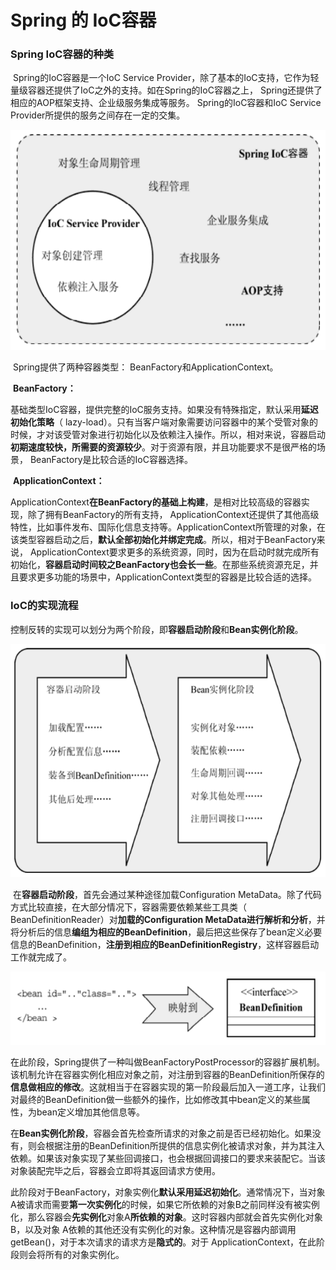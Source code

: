 # Spring 的 IoC容器

### Spring IoC容器的种类

​		Spring的IoC容器是一个IoC Service Provider，除了基本的IoC支持，它作为轻量级容器还提供了IoC之外的支持。如在Spring的IoC容器之上， Spring还提供了相应的AOP框架支持、企业级服务集成等服务。 Spring的IoC容器和IoC Service Provider所提供的服务之间存在一定的交集。

![1](Spring的IoC容器/1.png)

​		Spring提供了两种容器类型： BeanFactory和ApplicationContext。

​		**BeanFactory：**

​		基础类型IoC容器，提供完整的IoC服务支持。如果没有特殊指定，默认采用**延迟初始化策略**（ lazy-load）。只有当客户端对象需要访问容器中的某个受管对象的时候，才对该受管对象进行初始化以及依赖注入操作。所以，相对来说，容器启动**初期速度较快，所需要的资源较少**。对于资源有限，并且功能要求不是很严格的场景， BeanFactory是比较合适的IoC容器选择。

​		**ApplicationContext：**

​		ApplicationContext**在BeanFactory的基础上构建**，是相对比较高级的容器实现，除了拥有BeanFactory的所有支持， ApplicationContext还提供了其他高级特性，比如事件发布、国际化信息支持等。ApplicationContext所管理的对象，在该类型容器启动之后，**默认全部初始化并绑定完成**。所以，相对于BeanFactory来说， ApplicationContext要求更多的系统资源，同时，因为在启动时就完成所有初始化，**容器启动时间较之BeanFactory也会长一些**。在那些系统资源充足，并且要求更多功能的场景中，ApplicationContext类型的容器是比较合适的选择。





### IoC的实现流程

​		控制反转的实现可以划分为两个阶段，即**容器启动阶段**和**Bean实例化阶段**。

![2](Spring的IoC容器/2.png)

​		在**容器启动阶段**，首先会通过某种途径加载Configuration MetaData。除了代码方式比较直接，在大部分情况下，容器需要依赖某些工具类（ BeanDefinitionReader）对**加载的Configuration MetaData进行解析和分析**，并将分析后的信息**编组为相应的BeanDefinition**，最后把这些保存了bean定义必要信息的BeanDefinition，**注册到相应的BeanDefinitionRegistry**，这样容器启动工作就完成了。

![3](Spring的IoC容器/3.png)

​		在此阶段，Spring提供了一种叫做BeanFactoryPostProcessor的容器扩展机制。该机制允许在容器实例化相应对象之前，对注册到容器的BeanDefinition所保存的**信息做相应的修改**。这就相当于在容器实现的第一阶段最后加入一道工序，让我们对最终的BeanDefinition做一些额外的操作，比如修改其中bean定义的某些属性，为bean定义增加其他信息等。

​		在**Bean实例化阶段**，容器会首先检查所请求的对象之前是否已经初始化。如果没有，则会根据注册的BeanDefinition所提供的信息实例化被请求对象，并为其注入依赖。如果该对象实现了某些回调接口，也会根据回调接口的要求来装配它。当该对象装配完毕之后，容器会立即将其返回请求方使用。

​		此阶段对于BeanFactory，对象实例化**默认采用延迟初始化**。通常情况下，当对象A被请求而需要**第一次实例化**的时候，如果它所依赖的对象B之前同样没有被实例化，那么容器会**先实例化**对象A**所依赖的对象**。这时容器内部就会首先实例化对象B，以及对象 A依赖的其他还没有实例化的对象。这种情况是容器内部调用getBean()，对于本次请求的请求方是**隐式的**。对于 ApplicationContext，在此阶段则会将所有的对象实例化。

​	

